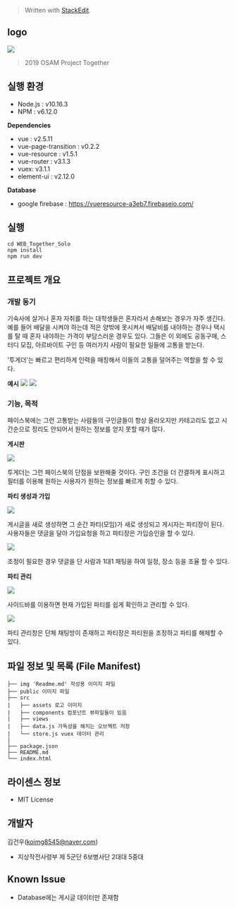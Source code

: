 


> Written with [StackEdit](https://stackedit.io/).

## logo

![](./img/logo.png)
> 2019 OSAM Project Together


## 실행 환경
- Node.js : v10.16.3
- NPM : v6.12.0

**Dependencies**
- vue :  v2.5.11
- vue-page-transition : v0.2.2
- vue-resource : v1.5.1
- vue-router : v3.1.3
- vuex:  v3.1.1
- element-ui : v2.12.0

**Database**
- google firebase : https://vueresource-a3eb7.firebaseio.com/


## 실행
```
cd WEB_Together_Solo
npm install
npm run dev
```

## 프로젝트 개요

### 개발 동기

기숙사에 살거나 혼자 자취를 하는 대학생들은 혼자라서 손해보는 경우가 자주 생긴다. 예를 들어 배달을 시켜야 하는데 적은 양밖에 못시켜서 배달비를 내야하는 경우나 택시를 탈 때 혼자 내야하는 가격이 부담스러운 경우도 있다. 그들은 이 외에도 공동구매, 스터디 모집, 아르바이트 구인 등 여러가지 사람이 필요한 일들에 고통을 받는다.

 '투게더'는 빠르고 편리하게 인력을 매칭해서 이들의 고통을 덜어주는 역할을 할 수 있다.

**예시**
![](./img/facebook1.png)
![](./img/facebook2.png)

### 기능, 목적

페이스북에는 그런 고통받는 사람들의 구인글들이  항상 올라오지만 카테고리도 없고 시간순으로 정리도 안되어서 원하는 정보를 얻지 못할 때가 많다.

**게시판**

![](./img/board.png)

투게더는 그런 페이스북의 단점을 보완해줄 것이다. 구인 조건을 더 간결하게 표시하고 필터를 이용해 원하는 사용자가 원하는 정보를 빠르게 취할 수 있다.

**파티 생성과 가입**

![](./img/card_detail.png)

게시글을 새로 생성하면 그 순간 파티(모임)가 새로 생성되고 게시자는 파티장이 된다. 사용자들은 댓글을 달아 가입요청을 하고 파티장은 가입승인을 할 수 있다.

![](./img/comment.png)

조정이 필요한 경우 댓글을 단 사람과 1대1 채팅을 하여 일정, 장소 등을 조율 할 수 있다.

**파티 관리**

![](./img/side_bar.png)

사이드바를 이용하면 현재 가입된 파티를 쉽게 확인하고 관리할 수 있다.

![](./img/manage.png)

파티 관리창은 단체 채팅방이 존재하고 파티장은 파티원을 조정하고 파티를 해체할 수 있다.


## 파일 정보 및 목록 (File Manifest)
```
├── img 'Readme.md' 작성용 이미지 파일
├── public 이미지 파일
├── src
|   ├── assets 로고 이미지
|   ├── components 컴포넌트 뷰파일들이 있음
|	├── views 
|	├── data.js 가독성을 해치는 오브젝트 저장
|	└── store.js vuex 데이터 관리
|	
├── package.json
├── README.md
└── index.html
```

## 라이센스 정보
- MIT License
## 개발자
김건우(koimg8545@naver.com)
- 지상작전사령부 제 5군단 6보병사단 2대대 5중대
## Known Issue
- Database에는 게시글 데이터만 존재함

